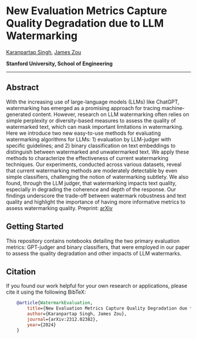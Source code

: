 # New Evaluation Metrics Capture Quality Degradation due to LLM Watermarking

[Karanpartap Singh](https://karanps.com), [James Zou](https://www.james-zou.com/)

**Stanford University, School of Engineering**

<hr>

## Abstract

With the increasing use of large-language models (LLMs) like ChatGPT, watermarking has emerged as a promising approach for tracing machine-generated content. However, research on LLM watermarking often relies on simple perplexity or diversity-based measures to assess the quality of watermarked text, which can mask important limitations in watermarking. Here we introduce two new easy-to-use methods for evaluating watermarking algorithms for LLMs: 1) evaluation by LLM-judger with specific guidelines; and 2) binary classification on text embeddings to distinguish between watermarked and unwatermarked text. We apply these methods to characterize the effectiveness of  current watermarking techniques. Our experiments, conducted across various datasets, reveal that current watermarking methods are moderately detectable by even simple classifiers, challenging the notion of watermarking subtlety. We also found, through the LLM judger, that watermarking impacts text quality, especially in degrading the coherence and depth of the response. Our findings underscore the trade-off between watermark robustness and text quality and highlight the importance of having more informative metrics to assess watermarking quality. 
Preprint: [arXiv](https://arxiv.org/abs/2312.02382)

## Getting Started

This repository contains notebooks detailing the two primary evaluation metrics: GPT-judger and binary classifiers, that were employed in our paper to assess the quality degradation and other impacts of LLM watermarks. 

## Citation

If you found our work helpful for your own research or applications, please cite it using the following BibTeX:
```bibtex
    @article{WatermarkEvaluation,
        title={New Evaluation Metrics Capture Quality Degradation due to LLM Watermarking},
        author={Karanpartap Singh, James Zou},
        journal={arXiv:2312.02382},
        year={2024}
    }
```
